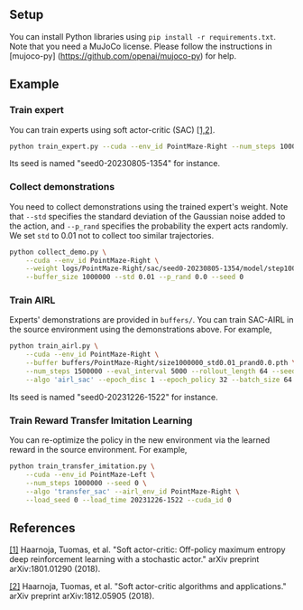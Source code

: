 ## Setup
You can install Python libraries using `pip install -r requirements.txt`. Note that you need a MuJoCo license. Please follow the instructions in [mujoco-py] (https://github.com/openai/mujoco-py) for help.

## Example
### Train expert
You can train experts using soft actor-critic (SAC) [[1,2]](#references).  

```bash
python train_expert.py --cuda --env_id PointMaze-Right --num_steps 1000000 --seed 0
```

Its seed is named "seed0-20230805-1354" for instance. 

### Collect demonstrations
You need to collect demonstrations using the trained expert's weight. Note that `--std` specifies the standard deviation of the Gaussian noise added to the action, and `--p_rand` specifies the probability the expert acts randomly. We set `std` to 0.01 not to collect too similar trajectories.

```bash
python collect_demo.py \
    --cuda --env_id PointMaze-Right \
    --weight logs/PointMaze-Right/sac/seed0-20230805-1354/model/step1000000/actor.pth \
    --buffer_size 1000000 --std 0.01 --p_rand 0.0 --seed 0
```

### Train AIRL
Experts' demonstrations are provided in `buffers/`. You can train SAC-AIRL in the source environment using the demonstrations above. For example, 

```bash
python train_airl.py \
    --cuda --env_id PointMaze-Right \
    --buffer buffers/PointMaze-Right/size1000000_std0.01_prand0.0.pth \
    --num_steps 1500000 --eval_interval 5000 --rollout_length 64 --seed 0 \
    --algo 'airl_sac' --epoch_disc 1 --epoch_policy 32 --batch_size 64 --cuda_id 0
```

Its seed is named "seed0-20231226-1522" for instance. 

### Train Reward Transfer Imitation Learning
You can re-optimize the policy in the new environment via the learned reward in the source environment. For example, 

```bash
python train_transfer_imitation.py \
    --cuda --env_id PointMaze-Left \
    --num_steps 1000000 --seed 0 \
    --algo 'transfer_sac' --airl_env_id PointMaze-Right \
    --load_seed 0 --load_time 20231226-1522 --cuda_id 0
```


## References
[[1]](https://arxiv.org/abs/1801.01290) Haarnoja, Tuomas, et al. "Soft actor-critic: Off-policy maximum entropy deep reinforcement learning with a stochastic actor." arXiv preprint arXiv:1801.01290 (2018).

[[2]](https://arxiv.org/abs/1812.05905) Haarnoja, Tuomas, et al. "Soft actor-critic algorithms and applications." arXiv preprint arXiv:1812.05905 (2018).


